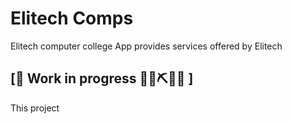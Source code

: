 # Elitech Comps
Elitech computer college App provides services offered by Elitech


## \[🚧 Work in progress 👷‍♀️⛏🔧️🚧 \]
This project
